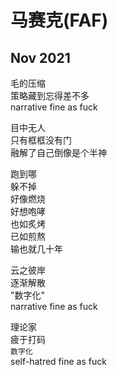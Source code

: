 # 马赛克(FAF)

## Nov 2021 

毛的压缩  
策略藏到忘得差不多  
narrative fine as fuck  

目中无人  
只有框框没有门  
融解了自己倒像是个半神  

跑到哪  
躲不掉  
好像燃烧  
好想咆哮  
也如炙烤  
已如煎熬  
输也就几十年  

云之彼岸  
逐渐解散  
"数字化"  
narrative fine as fuck  

理论家  
疲于打码  
`数字化`  
self-hatred fine as fuck  